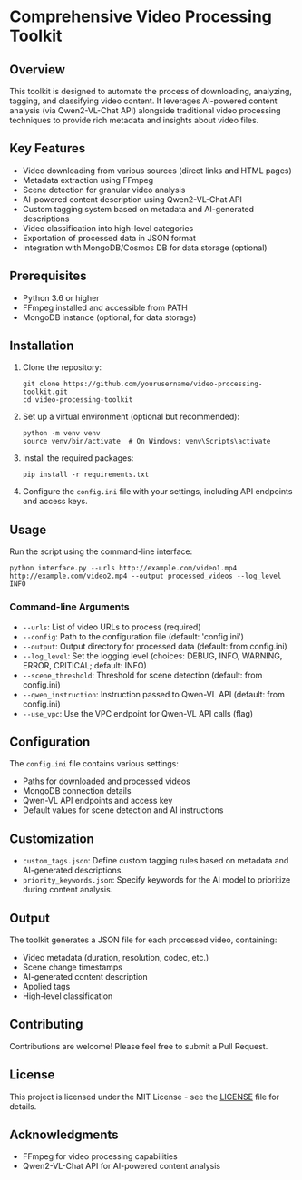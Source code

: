 # Comprehensive Video Processing Toolkit

## Overview

This toolkit is designed to automate the process of downloading, analyzing, tagging, and classifying video content. It leverages AI-powered content analysis (via Qwen2-VL-Chat API) alongside traditional video processing techniques to provide rich metadata and insights about video files.

## Key Features

- Video downloading from various sources (direct links and HTML pages)
- Metadata extraction using FFmpeg
- Scene detection for granular video analysis
- AI-powered content description using Qwen2-VL-Chat API
- Custom tagging system based on metadata and AI-generated descriptions
- Video classification into high-level categories
- Exportation of processed data in JSON format
- Integration with MongoDB/Cosmos DB for data storage (optional)

## Prerequisites

- Python 3.6 or higher
- FFmpeg installed and accessible from PATH
- MongoDB instance (optional, for data storage)

## Installation

1. Clone the repository:
   ```
   git clone https://github.com/yourusername/video-processing-toolkit.git
   cd video-processing-toolkit
   ```

2. Set up a virtual environment (optional but recommended):
   ```
   python -m venv venv
   source venv/bin/activate  # On Windows: venv\Scripts\activate
   ```

3. Install the required packages:
   ```
   pip install -r requirements.txt
   ```

4. Configure the `config.ini` file with your settings, including API endpoints and access keys.

## Usage

Run the script using the command-line interface:

```
python interface.py --urls http://example.com/video1.mp4 http://example.com/video2.mp4 --output processed_videos --log_level INFO
```

### Command-line Arguments

- `--urls`: List of video URLs to process (required)
- `--config`: Path to the configuration file (default: 'config.ini')
- `--output`: Output directory for processed data (default: from config.ini)
- `--log_level`: Set the logging level (choices: DEBUG, INFO, WARNING, ERROR, CRITICAL; default: INFO)
- `--scene_threshold`: Threshold for scene detection (default: from config.ini)
- `--qwen_instruction`: Instruction passed to Qwen-VL API (default: from config.ini)
- `--use_vpc`: Use the VPC endpoint for Qwen-VL API calls (flag)

## Configuration

The `config.ini` file contains various settings:

- Paths for downloaded and processed videos
- MongoDB connection details
- Qwen-VL API endpoints and access key
- Default values for scene detection and AI instructions

## Customization

- `custom_tags.json`: Define custom tagging rules based on metadata and AI-generated descriptions.
- `priority_keywords.json`: Specify keywords for the AI model to prioritize during content analysis.

## Output

The toolkit generates a JSON file for each processed video, containing:

- Video metadata (duration, resolution, codec, etc.)
- Scene change timestamps
- AI-generated content description
- Applied tags
- High-level classification

## Contributing

Contributions are welcome! Please feel free to submit a Pull Request.

## License

This project is licensed under the MIT License - see the [LICENSE](LICENSE) file for details.

## Acknowledgments

- FFmpeg for video processing capabilities
- Qwen2-VL-Chat API for AI-powered content analysis
